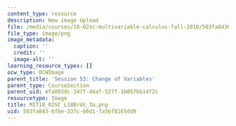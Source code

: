 ```yaml
---
content_type: resource
description: New image Upload
file: /media/courses/18-02sc-multivariable-calculus-fall-2010/503fa0436fbe337c66d1fa56f8165dd9_MIT18_02SC_L18Brds_3a.png
file_type: image/png
image_metadata:
  caption: ''
  credit: ''
  image-alt: ''
learning_resource_types: []
ocw_type: OCWImage
parent_title: 'Session 53: Change of Variables'
parent_type: CourseSection
parent_uid: efa093dc-347f-d4af-527f-1b857bb14f2c
resourcetype: Image
title: MIT18_02SC_L18Brds_3a.png
uid: 503fa043-6fbe-337c-66d1-fa56f8165dd9
---
```

